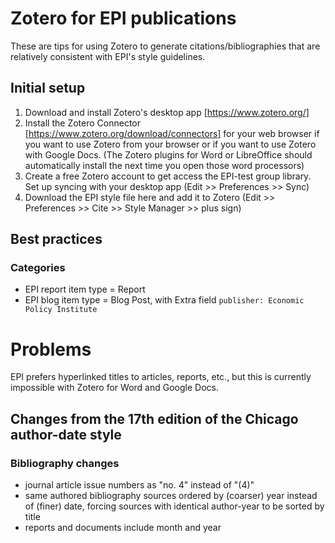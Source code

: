 # Zotero for EPI publications
These are tips for using Zotero to generate citations/bibliographies that are relatively consistent with EPI's style guidelines.

## Initial setup
1. Download and install Zotero's desktop app [https://www.zotero.org/]
2. Install the Zotero Connector [https://www.zotero.org/download/connectors] for your web browser if you want to use Zotero from your browser or if you want to use Zotero with Google Docs. (The Zotero plugins for Word or LibreOffice should automatically install the next time you open those word processors)
3. Create a free Zotero account to get access the EPI-test group library. Set up syncing with your desktop app (Edit >> Preferences >> Sync)
4. Download the EPI style file here and add it to Zotero (Edit >> Preferences >> Cite >> Style Manager >> plus sign)

## Best practices
### Categories
- EPI report item type = Report
- EPI blog item type = Blog Post, with Extra field `publisher: Economic Policy Institute`

# Problems
EPI prefers hyperlinked titles to articles, reports, etc., but this is currently impossible with Zotero for Word and Google Docs.

## Changes from the 17th edition of the Chicago author-date style
### Bibliography changes
- journal article issue numbers as "no. 4" instead of "(4)"
- same authored bibliography sources ordered by (coarser) year instead of (finer) date, forcing sources with identical author-year to be sorted by title
- reports and documents include month and year


